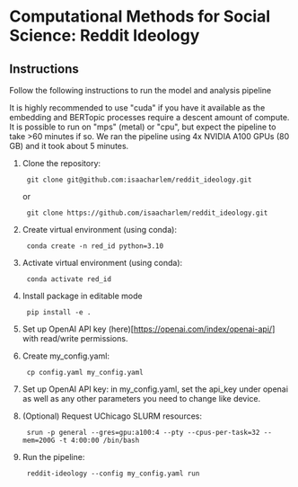 # Computational Methods for Social Science: Reddit Ideology

## Instructions
Follow the following instructions to run the model and analysis pipeline

It is highly recommended to use "cuda" if you have it available as the embedding and BERTopic processes require a descent amount of compute. It is possible to run on "mps" (metal) or "cpu", but expect the pipeline to take >60 minutes if so. We ran the pipeline using 4x NVIDIA A100 GPUs (80 GB) and it took about 5 minutes.

1. Clone the repository:

        git clone git@github.com:isaacharlem/reddit_ideology.git

    or 

        git clone https://github.com/isaacharlem/reddit_ideology.git

2. Create virtual environment (using conda):

        conda create -n red_id python=3.10

3. Activate virtual environment (using conda):

        conda activate red_id

4. Install package in editable mode

        pip install -e .

5. Set up OpenAI API key (here)[https://openai.com/index/openai-api/] with read/write permissions.

6. Create my_config.yaml:

        cp config.yaml my_config.yaml

7. Set up OpenAI API key: in my_config.yaml, set the api_key under openai as well as any other parameters you need to change like device.

8. (Optional) Request UChicago SLURM resources:

        srun -p general --gres=gpu:a100:4 --pty --cpus-per-task=32 --mem=200G -t 4:00:00 /bin/bash

9. Run the pipeline:

        reddit-ideology --config my_config.yaml run